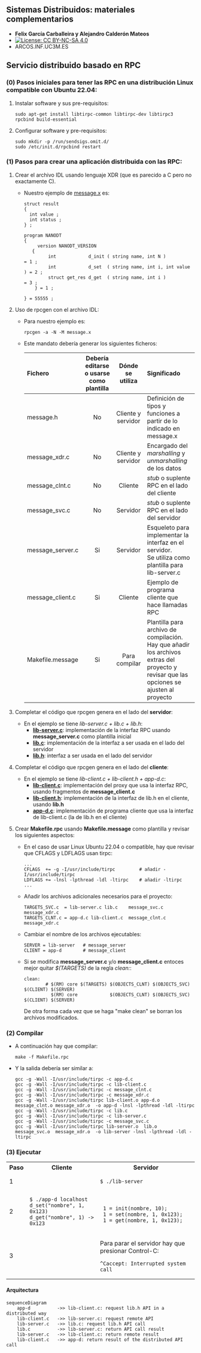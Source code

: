 
## Sistemas Distribuidos: materiales complementarios
+ **Felix García Carballeira y Alejandro Calderón Mateos**
+ [![License: CC BY-NC-SA 4.0](https://img.shields.io/badge/License-CC%20BY--NC--SA%204.0-blue.svg)](https://github.com/acaldero/uc3m_sd/blob/main/LICENSE)
+ ARCOS.INF.UC3M.ES


## Servicio distribuido basado en RPC

### (0) Pasos iniciales para tener las RPC en una distribución Linux compatible con Ubuntu 22.04:

  1) Instalar software y sus pre-requisitos:
     ```
     sudo apt-get install libtirpc-common libtirpc-dev libtirpc3  rpcbind build-essential
     ```
  2) Configurar software y pre-requisitos:
     ```
     sudo mkdir -p /run/sendsigs.omit.d/
     sudo /etc/init.d/rpcbind restart
     ```


### (1) Pasos para crear una aplicación distribuida con las RPC:

  1) Crear el archivo IDL usando lenguaje XDR (que es parecido a C pero no exactamente C).
     * Nuestro ejemplo de [message.x](message.x) es:
       ```
       struct result
       {
         int value ;
         int status ;
       } ;
       
       program NANODT
       {
        	version NANODT_VERSION
          {
		        int            d_init ( string name, int N )            = 1 ;
		        int            d_set  ( string name, int i, int value ) = 2 ;
		        struct get_res d_get  ( string name, int i )            = 3 ;
	       } = 1 ;
	       
       } = 55555 ;
       ```

  2) Uso de rpcgen con el archivo IDL:
     * Para nuestro ejemplo es:
       ```
       rpcgen -a -N -M message.x
       ```
     * Este mandato debería generar los siguientes ficheros:

       |    **Fichero**   	| **Debería editarse o usarse como plantilla**     	| **Dónde se utiliza** 	| **Significado**                                                                                                                             	|
       |:----------------	|:------------------------------------------------:	|:--------------------:	|:------------------------------------------------------------------------------------------------------------------------------------------- |
       | message.h        	|                        No                        	| Cliente y servidor   	| Definición de tipos y funciones a partir de lo indicado en message.x                                                                        	|
       | message_xdr.c    	|                        No                        	| Cliente y servidor   	| Encargado del *marshalling* y *unmarshalling* de los datos                                                                                  	|
       | message_clnt.c   	|                        No                        	| Cliente              	| *stub* o suplente RPC en el lado del cliente                                                                                                	|
       | message_svc.c    	|                        No                        	| Servidor             	| *stub* o suplente RPC en el lado del servidor                                                                                               	|
       | message_server.c 	|                        Si                        	| Servidor             	| Esqueleto para implementar la interfaz en el servidor.<br>Se utiliza como plantilla para lib-server.c                                       	|
       | message_client.c 	|                        Si                        	| Cliente              	| Ejemplo de programa cliente que hace llamadas RPC                                                                                           	|
       | Makefile.message 	|                        Si                        	| Para compilar        	| Plantilla para archivo de compilación.<br>Hay que añadir los archivos extras del proyecto y revisar que las opciones se ajusten al proyecto 	|

  3) Completar el código que rpcgen genera en el lado del **servidor**:
     * En el ejemplo se tiene *lib-server.c + lib.c + lib.h*:
       * **[lib-server.c](lib-server.c)**: implementación de la interfaz RPC usando **message_server.c** como plantilla inicial
       * **[lib.c](lib.c)**: implementación de la interfaz a ser usada en el lado del servidor
       * **[lib.h](lib.h)**: interfaz a ser usada en el lado del servidor

  4) Completar el código que rpcgen genera en el lado del **cliente**:
     * En el ejemplo se tiene *lib-client.c + lib-client.h + app-d.c*:
       * **[lib-client.c](lib-client.c)**: implementación del proxy que usa la interfaz RPC, usando fragmentos de **message_client.c**
       * **[lib-client.h](lib-client.h)**: implementación de la interfaz de lib.h en el cliente, usando **lib.h**
       * **[app-d.c](app-d.c)**: implementación de programa cliente que usa la interfaz de lib-client.c (la de lib.h en el cliente)

  5) Crear **Makefile.rpc** usando **Makefile.message** como plantilla y revisar los siguientes aspectos:
     * En el caso de usar Linux Ubuntu 22.04 o compatible, hay que revisar que CFLAGS y LDFLAGS usan tirpc:
       ```
       ...
       CFLAGS  += -g -I/usr/include/tirpc         # añadir -I/usr/include/tirpc
       LDFLAGS += -lnsl -lpthread -ldl -ltirpc    # añadir -ltirpc
       ...
       ```
     * Añadir los archivos adicionales necesarios para el proyecto:
        ```
       TARGETS_SVC.c  = lib-server.c lib.c    message_svc.c  message_xdr.c
       TARGETS_CLNT.c = app-d.c lib-client.c  message_clnt.c message_xdr.c
       ```
     * Cambiar el nombre de los archivos ejecutables:
        ```
       SERVER = lib-server   # message_server
       CLIENT = app-d        # message_client
       ```
     * Si se modifica **message_server.c** y/o **message_client.c** entoces mejor quitar *$(TARGETS)* de la regla *clean:*:
       ```
       clean:
               # $(RM) core $(TARGETS) $(OBJECTS_CLNT) $(OBJECTS_SVC) $(CLIENT) $(SERVER)
                 $(RM) core            $(OBJECTS_CLNT) $(OBJECTS_SVC) $(CLIENT) $(SERVER)
       ```
       De otra forma cada vez que se haga "make clean" se borran los archivos modificados.


### (2) Compilar

* A continuación hay que compilar:
  ```
  make -f Makefile.rpc
  ```

* Y la salida debería ser similar a:
  ```
  gcc -g -Wall -I/usr/include/tirpc -c app-d.c
  gcc -g -Wall -I/usr/include/tirpc -c lib-client.c
  gcc -g -Wall -I/usr/include/tirpc -c message_clnt.c
  gcc -g -Wall -I/usr/include/tirpc -c message_xdr.c
  gcc -g -Wall -I/usr/include/tirpc lib-client.o app-d.o message_clnt.o message_xdr.o  -o app-d -lnsl -lpthread -ldl -ltirpc
  gcc -g -Wall -I/usr/include/tirpc -c lib.c
  gcc -g -Wall -I/usr/include/tirpc -c lib-server.c
  gcc -g -Wall -I/usr/include/tirpc -c message_svc.c
  gcc -g -Wall -I/usr/include/tirpc lib-server.o  lib.o  message_svc.o  message_xdr.o  -o lib-server -lnsl -lpthread -ldl -ltirpc
  ```


### (3) Ejecutar


<html>
<table>
<tr><th>Paso</th><th>Cliente</th><th>Servidor</th></tr>
<tr>
<td>1</td>
<td></td>
<td>

```
$ ./lib-server
```

</td>
</tr>

<tr>
<td>2</td>
<td>

```
$ ./app-d localhost
d_set("nombre", 1, 0x123)
d_get("nombre", 1) -> 0x123
```

</td>
<td>

```

 1 = init(nombre, 10);
 1 = set(nombre, 1, 0x123);
 1 = get(nombre, 1, 0x123);
```

</td>
</tr>

<tr>
<td>3</td>
<td></td>
<td>

Para parar el servidor hay que presionar Control-C:

```
^Caccept: Interrupted system call
```

</td>
</tr>
</table>
</html>


#### Arquitectura

```mermaid
sequenceDiagram
    app-d          ->> lib-client.c: request lib.h API in a distributed way
    lib-client.c   ->> lib-server.c: request remote API
    lib-server.c   ->> lib.c: request lib.h API call
    lib.c          ->> lib-server.c: return API call result
    lib-server.c   ->> lib-client.c: return remote result
    lib-client.c   ->> app-d: return result of the distributed API call
```

